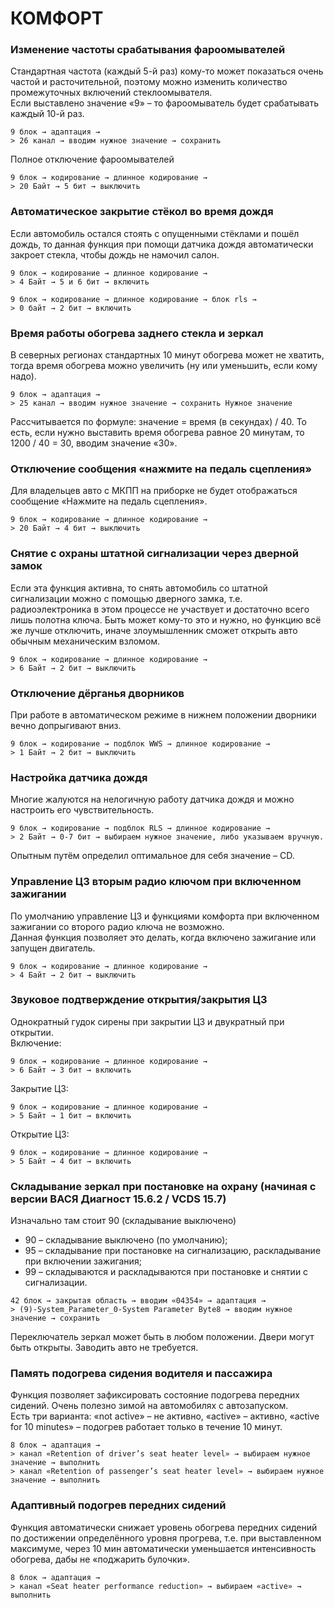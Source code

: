 # КОМФОРТ
 
### Изменение частоты срабатывания фароомывателей 
Стандартная частота (каждый 5-й раз) кому-то может показаться очень частой и расточительной, поэтому можно изменить количество промежуточных включений стеклоомывателя.  
Если выставлено значение «9» – то фароомыватель будет срабатывать каждый 10-й раз.   
```
9 блок → адаптация → 
> 26 канал → вводим нужное значение → сохранить 
```
Полное отключение фароомывателей
```
9 блок → кодирование → длинное кодирование → 
> 20 Байт → 5 бит → выключить 
```

### Автоматическое закрытие стёкол во время дождя 
Если автомобиль остался стоять с опущенными стёклами и пошёл дождь, то данная функция при помощи датчика дождя автоматически закроет стекла, чтобы дождь не намочил салон. 
```
9 блок → кодирование → длинное кодирование → 
> 4 Байт → 5 и 6 бит → включить 
```
```
9 блок → кодирование → длинное кодирование → блок rls →
> 0 байт → 2 бит → включить 
```

### Время работы обогрева заднего стекла и зеркал 
В северных регионах стандартных 10 минут обогрева может не хватить, тогда время обогрева можно увеличить (ну или уменьшить, если кому надо). 
```
9 блок → адаптация → 
> 25 канал → вводим нужное значение → сохранить Нужное значение 
```
Рассчитывается по формуле: значение = время (в секундах) / 40. То есть, если нужно выставить время обогрева равное 20 минутам, то 1200 / 40 = 30, вводим значение «30». 

### Отключение сообщения «нажмите на педаль сцепления» 
Для владельцев авто с МКПП на приборке не будет отображаться сообщение «Нажмите на педаль сцепления». 
```
9 блок → кодирование → длинное кодирование → 
> 20 Байт → 4 бит → выключить 
```

### Снятие с охраны штатной сигнализации через дверной замок 
Если эта функция активна, то снять автомобиль со штатной сигнализации можно с помощью дверного замка, т.е. радиоэлектроника в этом процессе не участвует и достаточно всего лишь полотна ключа. Быть может кому-то это и нужно, но функцию всё же лучше отключить, иначе злоумышленник сможет открыть авто обычным механическим взломом. 
```
9 блок → кодирование → длинное кодирование → 
> 6 Байт → 2 бит → выключить 
```

### Отключение дёрганья дворников 
При работе в автоматическом режиме в нижнем положении дворники вечно допрыгивают вниз. 
```
9 блок → кодирование → подблок WWS → длинное кодирование → 
> 1 Байт → 2 бит → выключить 
```

### Настройка датчика дождя 
Многие жалуются на нелогичную работу датчика дождя и можно настроить его чувствительность. 
```
9 блок → кодирование → подблок RLS → длинное кодирование → 
> 2 Байт → 0-7 бит → выбираем нужное значение, либо указываем вручную. 
```
Опытным путём определил оптимальное для себя значение – CD. 

### Управление ЦЗ вторым радио ключом при включенном зажигании 
По умолчанию управление ЦЗ и функциями комфорта при включенном зажигании со второго радио ключа не возможно.  
Данная функция позволяет это делать, когда включено зажигание или запущен двигатель. 
```
9 блок → кодирование → длинное кодирование → 
> 4 Байт → 2 бит → выключить 
```

### Звуковое подтверждение открытия/закрытия ЦЗ 
Однократный гудок сирены при закрытии ЦЗ и двукратный при открытии.  
Включение: 
```
9 блок → кодирование → длинное кодирование → 
> 6 Байт → 3 бит → включить 
```
Закрытие ЦЗ: 
```
9 блок → кодирование → длинное кодирование → 
> 5 Байт → 1 бит → включить 
```
Открытие ЦЗ: 
```
9 блок → кодирование → длинное кодирование → 
> 5 Байт → 4 бит → включить 
```

### Складывание зеркал при постановке на охрану (начиная с версии ВАСЯ Диагност 15.6.2 / VCDS 15.7) 
Изначально там стоит 90 (складывание выключено) 
- 90 – складывание выключено (по умолчанию);   
- 95 – складывание при постановке на сигнализацию, раскладывание при включении зажигания;   
- 99 – складываются и раскладываются при постановке и снятии с сигнализации.   
```
42 блок → закрытая область → вводим «04354» → адаптация → 
> (9)-System_Parameter_0-System Parameter Byte8 → вводим нужное значение → сохранить 
```
Переключатель зеркал может быть в любом положении. Двери могут быть открыты. Заводить авто не требуется. 

### Память подогрева сидения водителя и пассажира 
Функция позволяет зафиксировать состояние подогрева передних сидений. Очень полезно зимой на автомобилях с автозапуском.  
Есть три варианта: «not active» – не активно, «active» – активно, «active for 10 minutes» – подогрев работает только в течение 10 минут. 
```
8 блок → адаптация → 
> канал «Retention of driver’s seat heater level» → выбираем нужное значение → выполнить 
> канал «Retention of passenger’s seat heater level» → выбираем нужное значение → выполнить 
```

### Адаптивный подогрев передних сидений 
Функция автоматически снижает уровень обогрева передних сидений по достижении определённого уровня прогрева, т.е. при выставленном максимуме, через 10 мин автоматически уменьшается интенсивность обогрева, дабы не «поджарить булочки». 
```
8 блок → адаптация → 
> канал «Seat heater performance reduction» → выбираем «active» → выполнить 
```